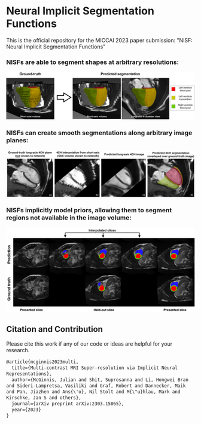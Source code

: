 # Neural Implicit Segmentation Functions

This is the official repository for the MICCAI 2023 paper submission: "NISF: Neural Implicit Segmentation Functions"

### NISFs are able to segment shapes at arbitrary resolutions:

![Alt text](images/Interpolation_diagram.png?raw=true "Arbitrary segmentation resolution")

### NISFs can create smooth segmentations along arbitrary image planes:

![Alt text](images/4CH_segmentation.png?raw=true "Arbitrary plane segmentation")

### NISFs implicitly model priors, allowing them to segment regions not available in the image volume:

![Alt text](images/SAX_predictions_z_holdout.png?raw=true "Segmentation of regions not available in image volume")

## Citation and Contribution

Please cite this work if any of our code or ideas are helpful for your research.

```
@article{mcginnis2023multi,
  title={Multi-contrast MRI Super-resolution via Implicit Neural Representations},
  author={McGinnis, Julian and Shit, Suprosanna and Li, Hongwei Bran and Sideri-Lampretsa, Vasiliki and Graf, Robert and Dannecker, Maik and Pan, Jiazhen and Ans{\'o}, Nil Stolt and M{\"u}hlau, Mark and Kirschke, Jan S and others},
  journal={arXiv preprint arXiv:2303.15065},
  year={2023}
}
```
